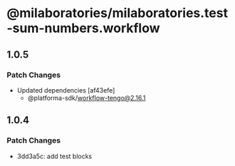 # @milaboratories/milaboratories.test-sum-numbers.workflow

## 1.0.5

### Patch Changes

- Updated dependencies [af43efe]
  - @platforma-sdk/workflow-tengo@2.16.1

## 1.0.4

### Patch Changes

- 3dd3a5c: add test blocks
